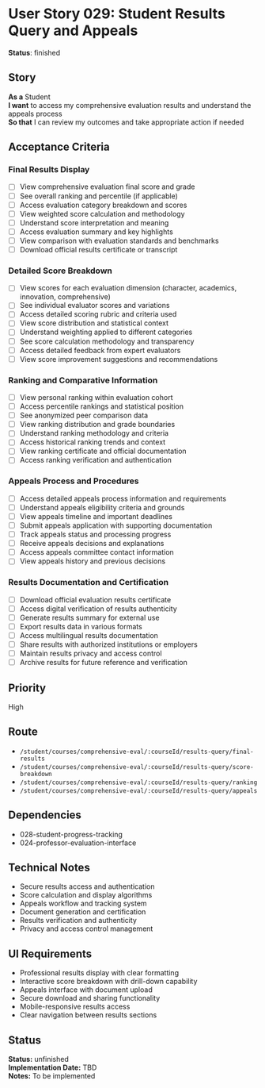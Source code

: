 # User Story 029: Student Results Query and Appeals

**Status**: finished

## Story
**As a** Student  
**I want** to access my comprehensive evaluation results and understand the appeals process  
**So that** I can review my outcomes and take appropriate action if needed

## Acceptance Criteria

### Final Results Display
- [ ] View comprehensive evaluation final score and grade
- [ ] See overall ranking and percentile (if applicable)
- [ ] Access evaluation category breakdown and scores
- [ ] View weighted score calculation and methodology
- [ ] Understand score interpretation and meaning
- [ ] Access evaluation summary and key highlights
- [ ] View comparison with evaluation standards and benchmarks
- [ ] Download official results certificate or transcript

### Detailed Score Breakdown
- [ ] View scores for each evaluation dimension (character, academics, innovation, comprehensive)
- [ ] See individual evaluator scores and variations
- [ ] Access detailed scoring rubric and criteria used
- [ ] View score distribution and statistical context
- [ ] Understand weighting applied to different categories
- [ ] See score calculation methodology and transparency
- [ ] Access detailed feedback from expert evaluators
- [ ] View score improvement suggestions and recommendations

### Ranking and Comparative Information
- [ ] View personal ranking within evaluation cohort
- [ ] Access percentile rankings and statistical position
- [ ] See anonymized peer comparison data
- [ ] View ranking distribution and grade boundaries
- [ ] Understand ranking methodology and criteria
- [ ] Access historical ranking trends and context
- [ ] View ranking certificate and official documentation
- [ ] Access ranking verification and authentication

### Appeals Process and Procedures
- [ ] Access detailed appeals process information and requirements
- [ ] Understand appeals eligibility criteria and grounds
- [ ] View appeals timeline and important deadlines
- [ ] Submit appeals application with supporting documentation
- [ ] Track appeals status and processing progress
- [ ] Receive appeals decisions and explanations
- [ ] Access appeals committee contact information
- [ ] View appeals history and previous decisions

### Results Documentation and Certification
- [ ] Download official evaluation results certificate
- [ ] Access digital verification of results authenticity
- [ ] Generate results summary for external use
- [ ] Export results data in various formats
- [ ] Access multilingual results documentation
- [ ] Share results with authorized institutions or employers
- [ ] Maintain results privacy and access control
- [ ] Archive results for future reference and verification

## Priority
High

## Route
- `/student/courses/comprehensive-eval/:courseId/results-query/final-results`
- `/student/courses/comprehensive-eval/:courseId/results-query/score-breakdown`
- `/student/courses/comprehensive-eval/:courseId/results-query/ranking`
- `/student/courses/comprehensive-eval/:courseId/results-query/appeals`

## Dependencies
- 028-student-progress-tracking
- 024-professor-evaluation-interface

## Technical Notes
- Secure results access and authentication
- Score calculation and display algorithms
- Appeals workflow and tracking system
- Document generation and certification
- Results verification and authenticity
- Privacy and access control management

## UI Requirements
- Professional results display with clear formatting
- Interactive score breakdown with drill-down capability
- Appeals interface with document upload
- Secure download and sharing functionality
- Mobile-responsive results access
- Clear navigation between results sections
## Status
**Status:** unfinished  
**Implementation Date:** TBD  
**Notes:** To be implemented
